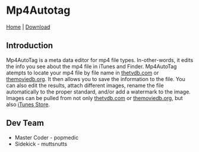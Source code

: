 # Mp4Autotag
[Home](https://github.com/muttsnutts/mp4autotag/wiki)  |  [Download](https://github.com/muttsnutts/mp4autotag/wiki/download)
## Introduction ##
Mp4AutoTag is a meta data editor for mp4 file types.  In-other-words, it edits the info you see about the mp4 file in iTunes and Finder.  Mp4AutoTag atempts to locate your mp4 file by file name in [thetvdb.com](http://thetvdb.com) or [themoviedb.org](http://www.themoviedb.org).  It then allows you to save the information to the file.  You can also edit the results, attach different images, rename the file automatically to the proper standard, and/or add a watermark to the image. Images can be pulled from not only [thetvdb.com](http://thetvdb.com) or [themoviedb.org](http://www.themoviedb.org), but also [iTunes Store](http://www.apple.com/itunes/).


## Dev Team ##

* Master Coder - popmedic  
* Sidekick - muttsnutts

